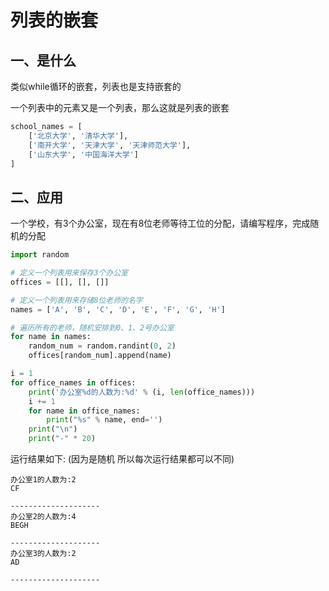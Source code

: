 # 列表的嵌套

## 一、是什么

类似while循环的嵌套，列表也是支持嵌套的

一个列表中的元素又是一个列表，那么这就是列表的嵌套

```python
school_names = [
    ['北京大学', '清华大学'],
    ['南开大学', '天津大学', '天津师范大学'],
    ['山东大学', '中国海洋大学']
]
```



## 二、应用

一个学校，有3个办公室，现在有8位老师等待工位的分配，请编写程序，完成随机的分配

```python
import random

# 定义一个列表用来保存3个办公室
offices = [[], [], []]

# 定义一个列表用来存储8位老师的名字
names = ['A', 'B', 'C', 'D', 'E', 'F', 'G', 'H']

# 遍历所有的老师，随机安排到0、1、2号办公室
for name in names:
    random_num = random.randint(0, 2)
    offices[random_num].append(name)

i = 1
for office_names in offices:
    print('办公室%d的人数为:%d' % (i, len(office_names)))
    i += 1
    for name in office_names:
        print("%s" % name, end='')
    print("\n")
    print("-" * 20)

```

运行结果如下: (因为是随机 所以每次运行结果都可以不同)

```
办公室1的人数为:2
CF

--------------------
办公室2的人数为:4
BEGH

--------------------
办公室3的人数为:2
AD

--------------------
```


